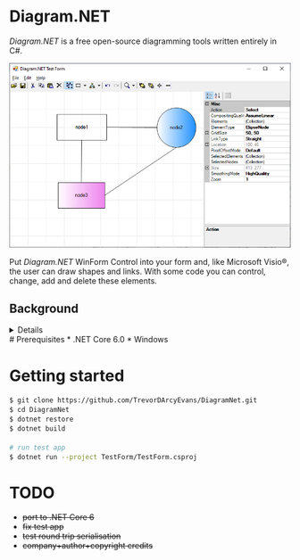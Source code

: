 # Diagram.NET
_Diagram.NET_ is a free open-source diagramming tools written entirely in C#.

![](Images/screen-01.png)

Put _Diagram.NET_ WinForm Control into your form and, like Microsoft Visio®,
the user can draw shapes and links. With some code you can control, change,
add and delete these elements.

## Background
<details>

This would appear to have been a reasonably popular diagramming control
for _WinForms_ development.

Unfortunately, the [company](http://www.dalssoft.com/) behind this component is now defunct.
Technology has moved on and this component is now not compatible with .NET Core.
The source code is not available, so there is no way to make this component compatible.

Further, the last available [source](https://github.com/dalssoft/diagramnet.git) is v0.4
whereas the last available binary is at v0.5

[JetBrains dotPeek](https://www.jetbrains.com/decompiler/) is a .NET decompiler and assembly browser.
This has allowed us to decompile the component and make it compatible with newer technologies.

</details>
# Prerequisites
* .NET Core 6.0
* Windows

# Getting started
```bash
$ git clone https://github.com/TrevorDArcyEvans/DiagramNet.git
$ cd DiagramNet
$ dotnet restore
$ dotnet build

# run test app
$ dotnet run --project TestForm/TestForm.csproj
```


# TODO
* ~~port to .NET Core 6~~
* ~~fix test app~~
* ~~test round trip serialisation~~
* ~~company+author+copyright credits~~
